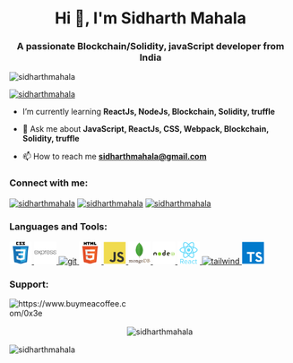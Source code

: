 <h1 align="center">Hi 👋, I'm Sidharth Mahala</h1>
<h3 align="center">A passionate Blockchain/Solidity, javaScript developer from India</h3>

<p align="left"> <img src="https://komarev.com/ghpvc/?username=sidharthmahala&label=Profile%20views&color=0e75b6&style=flat" alt="sidharthmahala" /> </p>

<p align="left"> <a href="https://twitter.com/sidharthmahala" target="blank"><img src="https://img.shields.io/twitter/follow/sidharthmahala?logo=twitter&style=for-the-badge" alt="sidharthmahala" /></a> </p>

- I’m currently learning **ReactJs, NodeJs, Blockchain, Solidity, truffle**

- 💬 Ask me about **JavaScript, ReactJs, CSS, Webpack, Blockchain, Solidity, truffle**

- 📫 How to reach me **sidharthmahala@gmail.com**
<h3 align="left">Connect with me:</h3>
<p align="left">
<a href="https://twitter.com/sidharthmahala" target="blank"><img align="center" src="https://raw.githubusercontent.com/rahuldkjain/github-profile-readme-generator/master/src/images/icons/Social/twitter.svg" alt="sidharthmahala" height="30" width="40" /></a>
<a href="https://linkedin.com/in/sidharthmahala" target="blank"><img align="center" src="https://raw.githubusercontent.com/rahuldkjain/github-profile-readme-generator/master/src/images/icons/Social/linked-in-alt.svg" alt="sidharthmahala" height="30" width="40" /></a>
<a href="https://fb.com/sidharthmahala" target="blank"><img align="center" src="https://raw.githubusercontent.com/rahuldkjain/github-profile-readme-generator/master/src/images/icons/Social/facebook.svg" alt="sidharthmahala" height="30" width="40" /></a>
</p>

<h3 align="left">Languages and Tools:</h3>
<p align="left"> <a href="https://www.w3schools.com/css/" target="_blank" rel="noreferrer"> <img src="https://raw.githubusercontent.com/devicons/devicon/master/icons/css3/css3-original-wordmark.svg" alt="css3" width="40" height="40"/> </a> <a href="https://expressjs.com" target="_blank" rel="noreferrer"> <img src="https://raw.githubusercontent.com/devicons/devicon/master/icons/express/express-original-wordmark.svg" alt="express" width="40" height="40"/> </a> <a href="https://git-scm.com/" target="_blank" rel="noreferrer"> <img src="https://www.vectorlogo.zone/logos/git-scm/git-scm-icon.svg" alt="git" width="40" height="40"/> </a> <a href="https://www.w3.org/html/" target="_blank" rel="noreferrer"> <img src="https://raw.githubusercontent.com/devicons/devicon/master/icons/html5/html5-original-wordmark.svg" alt="html5" width="40" height="40"/> </a> <a href="https://developer.mozilla.org/en-US/docs/Web/JavaScript" target="_blank" rel="noreferrer"> <img src="https://raw.githubusercontent.com/devicons/devicon/master/icons/javascript/javascript-original.svg" alt="javascript" width="40" height="40"/> </a> <a href="https://www.mongodb.com/" target="_blank" rel="noreferrer"> <img src="https://raw.githubusercontent.com/devicons/devicon/master/icons/mongodb/mongodb-original-wordmark.svg" alt="mongodb" width="40" height="40"/> </a> <a href="https://nodejs.org" target="_blank" rel="noreferrer"> <img src="https://raw.githubusercontent.com/devicons/devicon/master/icons/nodejs/nodejs-original-wordmark.svg" alt="nodejs" width="40" height="40"/> </a> <a href="https://reactjs.org/" target="_blank" rel="noreferrer"> <img src="https://raw.githubusercontent.com/devicons/devicon/master/icons/react/react-original-wordmark.svg" alt="react" width="40" height="40"/> </a> <a href="https://tailwindcss.com/" target="_blank" rel="noreferrer"> <img src="https://www.vectorlogo.zone/logos/tailwindcss/tailwindcss-icon.svg" alt="tailwind" width="40" height="40"/> </a> <a href="https://www.typescriptlang.org/" target="_blank" rel="noreferrer"> <img src="https://raw.githubusercontent.com/devicons/devicon/master/icons/typescript/typescript-original.svg" alt="typescript" width="40" height="40"/> </a> </p>

<h3 align="left">Support:</h3>
<p><a href="https://www.buymeacoffee.com/https://www.buymeacoffee.com/0x3e"> <img align="left" src="https://cdn.buymeacoffee.com/buttons/v2/default-yellow.png" height="50" width="210" alt="https://www.buymeacoffee.com/0x3e" /></a></p><br><br>

<p><img align="center" src="https://github-readme-stats.vercel.app/api/top-langs?username=sidharthmahala&show_icons=true&locale=en&layout=compact" alt="sidharthmahala" /></p>

<p><img align="center" src="https://github-readme-streak-stats.herokuapp.com/?user=sidharthmahala&" alt="sidharthmahala" /></p>
